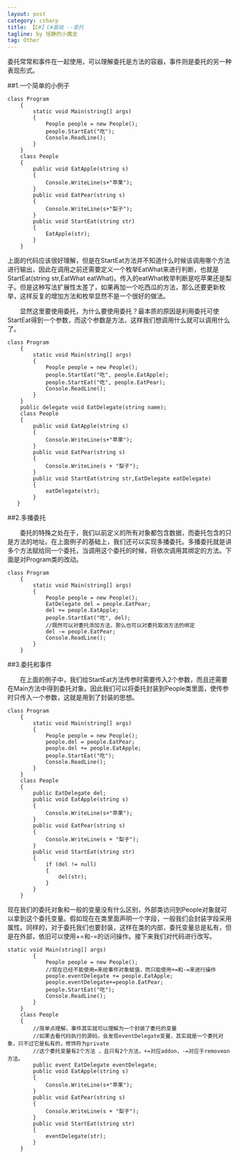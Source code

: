 ```yaml
---
layout: post
category: csharp
title: 【C#】C#基础 --委托
tagline: by 恬静的小魔龙
tag: Other
---
```


委托常常和事件在一起使用，可以理解委托是方法的容器，事件则是委托的另一种表现形式。

##1.一个简单的小例子

```
class Program
    {
        static void Main(string[] args)
        {
            People people = new People();
            people.StartEat("吃");
            Console.ReadLine();
        }
    }
    class People
    {
        public void EatApple(string s)
        {
            Console.WriteLine(s+"苹果");
        }
        public void EatPear(string s)
        {
            Console.WriteLine(s+"梨子");
        }
        public void StartEat(string str)
        {
            EatApple(str);
        }
    }
```
上面的代码应该很好理解，但是在StartEat方法并不知道什么时候该调用哪个方法进行输出，因此在调用之前还需要定义一个枚举EatWhat来进行判断，也就是StartEat(string str,EatWhat eatWhat)。传入的eatWhat枚举判断是吃苹果还是梨子。但是这种写法扩展性太差了，如果再加一个吃西瓜的方法，那么还要更新枚举，这样反复的增加方法和枚举显然不是一个很好的做法。

　　显然这里要使用委托，为什么要使用委托？最本质的原因是利用委托可使StartEat得到一个参数，而这个参数是方法，这样我们想调用什么就可以调用什么了。
　　

```
class Program
    {
        static void Main(string[] args)
        {
            People people = new People();
            people.StartEat("吃", people.EatApple);
            people.StartEat("吃", people.EatPear);
            Console.ReadLine();
        }
    }
    public delegate void EatDelegate(string name);
    class People
    {
        public void EatApple(string s)
        {
            Console.WriteLine(s+"苹果");
        }
        public void EatPear(string s)
        {
            Console.WriteLine(s + "梨子");
        }
        public void StartEat(string str,EatDelegate eatDelegate)
        {
            eatDelegate(str);
        }
   }
```
##2.多播委托

　　委托的特殊之处在于，我们以前定义的所有对象都包含数据，而委托包含的只是方法的地址。在上面例子的基础上，我们还可以实现多播委托。多播委托就是讲多个方法赋给同一个委托，当调用这个委托的时候，将依次调用其绑定的方法。下面是对Program类的改动。
　　

```
class Program
    {
        static void Main(string[] args)
        {
            People people = new People();
            EatDelegate del = people.EatPear;
            del += people.EatApple;
            people.StartEat("吃", del);
            //既然可以对委托添加方法，那么也可以对委托取消方法的绑定
            del -= people.EatPear;
            Console.ReadLine();
        }
    }
```
##3.委托和事件

　　在上面的例子中，我们给StartEat方法传参时需要传入2个参数，而且还需要在Main方法中得到委托对象。因此我们可以将委托封装到People类里面，使传参时只传入一个参数，这就是用到了封装的思想。
　　

```
class Program
    {
        static void Main(string[] args)
        {
            People people = new People();
            people.del = people.EatPear;
            people.del += people.EatApple;
            people.StartEat("吃");
            Console.ReadLine();
        }
    }
    class People
    {
        public EatDelegate del;
        public void EatApple(string s)
        {
            Console.WriteLine(s+"苹果");
        }
        public void EatPear(string s)
        {
            Console.WriteLine(s + "梨子");
        }
        public void StartEat(string str)
        {
            if (del != null)
            {
                del(str);
            }
        }
    }
```
现在我们的委托对象和一般的变量没有什么区别，外部类访问到People对象就可以拿到这个委托变量。假如现在在类里面声明一个字段，一般我们会封装字段采用属性。同样的，对于委托我们也要封装，这样在类的内部，委托变量总是私有，但是在外部，依旧可以使用+=和-=的访问操作。接下来我们对代码进行改写。

```
static void Main(string[] args)
        {
            People people = new People();
            //现在已经不能使用=来给事件对象赋值，而只能使用+=和-=来进行操作
            people.eventDelegate += people.EatApple;
            people.eventDelegate+=people.EatPear;
            people.StartEat("吃");
            Console.ReadLine();
        }
    }
    class People
    {
        //简单点理解，事件其实就可以理解为一个封装了委托的变量
        //如果去看代码执行的源码，会发现eventDelegate变量，其实就是一个委托对象，只不过它是私有的，修饰符为private
        //这个委托变量有2个方法 ，且只有2个方法，+=对应addon，-=对应于removeon方法。
        public event EatDelegate eventDelegate;
        public void EatApple(string s)
        {
            Console.WriteLine(s+"苹果");
        }
        public void EatPear(string s)
        {
            Console.WriteLine(s + "梨子");
        }
        public void StartEat(string str)
        {
            eventDelegate(str);
        }
    }
```
